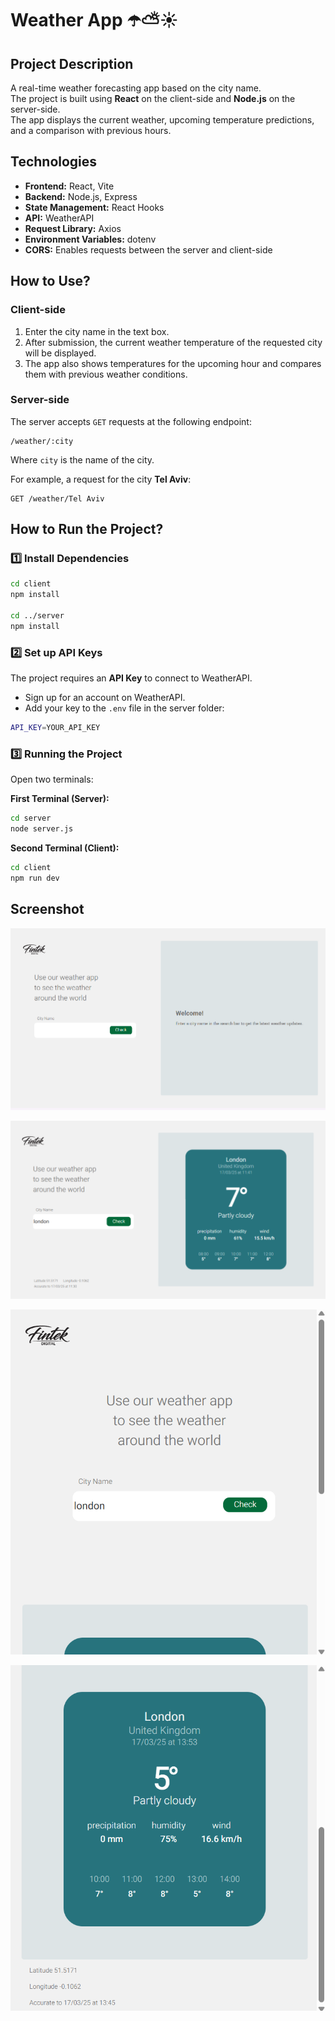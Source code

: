 # Weather App ☂️⛅☀️  

## Project Description  
A real-time weather forecasting app based on the city name.  
The project is built using **React** on the client-side and **Node.js** on the server-side.  
The app displays the current weather, upcoming temperature predictions, and a comparison with previous hours.

## Technologies  
- **Frontend:** React, Vite  
- **Backend:** Node.js, Express  
- **State Management:** React Hooks  
- **API:** WeatherAPI  
- **Request Library:** Axios  
- **Environment Variables:** dotenv  
- **CORS:** Enables requests between the server and client-side  

## How to Use?  

### Client-side  
1. Enter the city name in the text box.  
2. After submission, the current weather temperature of the requested city will be displayed.  
3. The app also shows temperatures for the upcoming hour and compares them with previous weather conditions.  

### Server-side  
The server accepts `GET` requests at the following endpoint:   

```
/weather/:city
```

Where `city` is the name of the city.  

For example, a request for the city **Tel Aviv**:  

```
GET /weather/Tel Aviv
```

## How to Run the Project?  

### 1️⃣ Install Dependencies  
```sh
cd client  
npm install  

cd ../server  
npm install  
```

### 2️⃣ Set up API Keys  
The project requires an **API Key** to connect to WeatherAPI.  

- Sign up for an account on WeatherAPI.  
- Add your key to the `.env` file in the server folder:  

```sh
API_KEY=YOUR_API_KEY
```

### 3️⃣ Running the Project  
Open two terminals:  

**First Terminal (Server):**  
```sh
cd server  
node server.js  
```

**Second Terminal (Client):**  
```sh
cd client  
npm run dev  
```
## Screenshot
![Large screen](Screenshot-images/image.png)

![Large screen](Screenshot-images/image-1.png)

![Small screen](Screenshot-images/image-2.png)

![Small screen](Screenshot-images/image-3.png)


